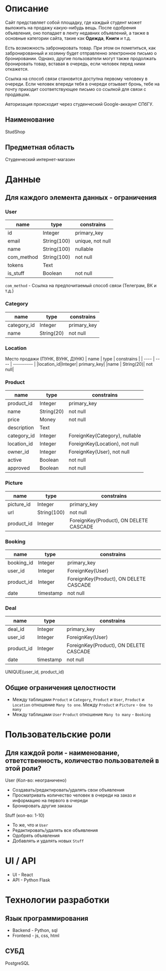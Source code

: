 # Описание

Сайт представляет собой площадку, где каждый студент может выложить на продажу какую-нибудь
вещь. После одобрения объявления, оно попадает в ленту недавних объявлений, а также в основные 
категории сайта, такие как **Одежда**, **Книги** и т.д. 

Есть возможность забронировать товар. При этом он пометиться, как забронированный и хозяину
будет отправленно электронное письмо о бронировании. Однако, другие пользователи могут также продолжать бронировать товар, вставая в очередь, если человек перед ними откажется. 

Ссылка на способ связи становится доступна первому человеку в очереди. Если человек впереди тебя в очереди отзывает бронь, тебе на почту приходит соответствующее письмо со ссылкой для связи с продавцом.

Авторизация происходит через студенческий Google-аккаунт СПбГУ.

## Наименование

StudShop

## Предметная область

Студенческий интернет-магазин

# Данные
## Для каждого элемента данных - ограничения
### User
| name | type | constrains |
| ---- | ---- | ---------- |
| id   | Integer|  primary_key|
| email| String(100)| unique, not null|
| name | String(100)| nullable |
| com_method | String(100) | not null |
|tokens| Text | |
| is_stuff| Boolean | not null |

`com_method` - Ссылка на предпочитаемый способ связи (Телеграм, ВК и т.д.)

### Category

| name | type | constrains |
| ---- | ---- | ---------- |
|category_id|Integer| primary_key|
|name | String(20)| not null|


### Location
Место продажи (ПУНК, ВУНК, ДУНК)
| name | type | constrains |
| ---- | ---- | ---------- |
|location_id|Integer| primary_key|
|name | String(20)| not null|

### Product

| name | type | constrains |
| ---- | ---- | ---------- |
|product_id | Integer | primary_key|
|name|String(20)| not null |
|price | Money | not null |
|description | Text | |
|category_id | Integer | ForeignKey(Category), nullable |
|location_id|Integer| ForeignKey(Location), not null|
|owner_id | Integer |ForeignKey(User), not null |
| active | Boolean | not null |
| approved | Boolean | not null |


### Picture
| name | type | constrains |
| ---- | ---- | ---------- |
|picture_id |Integer | primary_key|
|url | String(100) | not null |
|product_id |Integer |ForeignKey(Product), ON DELETE CASCADE |

### Booking
| name | type | constrains |
| ---- | ---- | ---------- |
| booking_id| Integer | primary_key |
| user_id | Integer | ForeignKey(User) |
| product_id | Integer | ForeignKey(Product), ON DELETE CASCADE |
| date | timestamp | not null |

### Deal
| name | type | constrains |
| ---- | ---- | ---------- |
| deal_id| Integer | primary_key |
| user_id | Integer | ForeignKey(User) |
| product_id | Integer | ForeignKey(Product), ON DELETE CASCADE |
| date | timestamp | not null |


UNIQUE(user_id, product_id)

## Общие ограничения целостности
* Между таблицами `Product` и `Category`, `Product` и `User`, `Product` и `Location` отношение `Many to one`. Между `Product` и `Picture` - `One to many`
* Между таблицами `User` `Product` отношение `Many to many` - `Booking`
# Пользовательские роли
## Для каждой роли - наименование, ответственность, количество пользователей в этой роли?

User (Кол-во: неограничено)
* Создавать/редактировать/удалять свои объявления
* Просматривать количество человек в очереди на заказ и информацию на первого в очереди
* Бронировать другие заказы

Stuff (кол-во: 1-10)
* То же, что и `User`
* Редактировать/удалять все объявления
* Одобрять объявления
* Добавлять и удалять новых `Stuff`


# UI / API 
* UI -  React
* API - Python Flask
# Технологии разработки
## Язык программирования

* Backend - Python, sql
* Frontend - js, css, html

## СУБД
PostgreSQL
